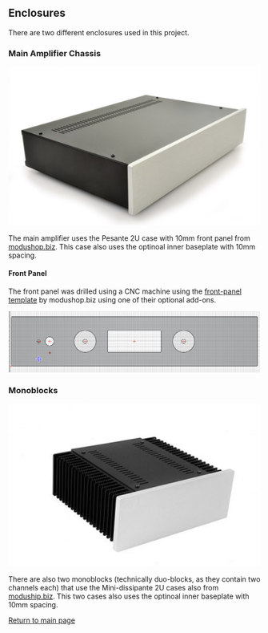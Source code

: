 ## Enclosures

There are two different enclosures used in this project.

### Main Amplifier Chassis

![Main Chassis](images/pesante.png)

The main amplifier uses the Pesante 2U case with 10mm front panel from [modushop.biz](https://modushop.biz/site/index.php?route=product/product&path=171_229&product_id=157).  This case also uses the optinoal inner baseplate with 10mm spacing.

#### Front Panel

The front panel was drilled using a CNC machine using the [front-panel template](https://github.com/duanestorey/hifi-amp/tree/main/cad) by modushop.biz using one of their optional add-ons. 

![Front Panel](images/front-panel.png)

### Monoblocks

![Monoblocks](images/mini-dissipante.png)

There are also two monoblocks (technically duo-blocks, as they contain two channels each) that use the Mini-dissipante 2U cases also from [moduship.biz](https://modushop.biz/site/index.php?route=product/product&path=284&product_id=735).  This two cases also uses the optinoal inner baseplate with 10mm spacing.

[Return to main page](/)